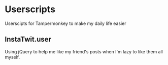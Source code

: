 # Userscripts

Userscipts for Tampermonkey to make my daily life easier

## InstaTwit.user

Using jQuery to help me like my friend's posts when I'm lazy to like them all myself.

